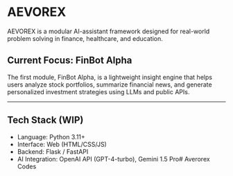 # AEVOREX

AEVOREX is a modular AI-assistant framework designed for real-world problem solving in finance, healthcare, and education.

## Current Focus: FinBot Alpha

The first module, FinBot Alpha, is a lightweight insight engine that helps users analyze stock portfolios, summarize financial news, and generate personalized investment strategies using LLMs and public APIs.

---

## Tech Stack (WIP)
- Language: Python 3.11+
- Interface: Web (HTML/CSS/JS)
- Backend: Flask / FastAPI
- AI Integration: OpenAI API (GPT-4-turbo), Gemini 1.5 Pro# Averorex Codes
